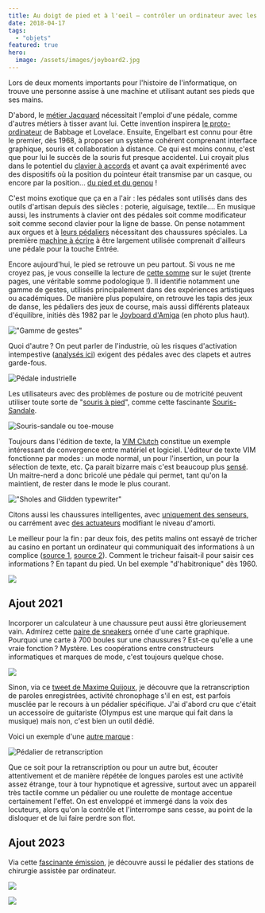 ```yaml
---
title: Au doigt de pied et à l'oeil — contrôler un ordinateur avec les pieds
date: 2018-04-17
tags:
  - "objets"
featured: true
hero:
  image: /assets/images/joyboard2.jpg
---
```


Lors de deux moments importants pour l'histoire de l'informatique, on trouve une personne assise à une machine et utilisant autant ses pieds que ses mains.

<!-- excerpt -->

D'abord, le [métier Jacquard](https://fr.wikipedia.org/wiki/M%C3%A9tier_Jacquard) nécessitait l'emploi d'une pédale, comme d'autres métiers à tisser avant lui. Cette invention inspirera [le proto-ordinateur](https://en.wikipedia.org/wiki/Analytical_Engine) de Babbage et Lovelace. Ensuite, Engelbart est connu pour être le premier, dès 1968, à proposer un système cohérent comprenant interface graphique, souris et collaboration à distance. Ce qui est moins connu, c'est que pour lui le succès de la souris fut presque accidentel. Lui croyait plus dans le potentiel du [clavier à accords](https://en.wikipedia.org/wiki/Chorded_keyboard) et avant ça avait expérimenté avec des dispositifs où la position du pointeur était transmise par un casque, ou encore par la position... [du pied et du genou](https://www.dougengelbart.org/content/view/162/#Mouse-Alternatives) !

C'est moins exotique que ça en a l'air : les pédales sont utilisés dans des outils d'artisan depuis des siècles :  poterie, aiguisage, textile....  En musique aussi, les instruments à clavier ont des pédales soit comme modificateur soit comme second clavier pour la ligne de basse. On pense notamment aux orgues et à [leurs pédaliers](https://en.wikipedia.org/w/index.php?title=Pedal_keyboard) nécessitant des chaussures spéciales. La première [machine à écrire](https://en.wikipedia.org/wiki/Sholes_and_Glidden_typewriter) à être largement utilisée comprenait d'ailleurs une pédale pour la touche Entrée.

Encore aujourd'hui, le pied se retrouve un peu partout. Si vous ne me croyez pas, je vous conseille la lecture de [cette somme](/assets/docs/FootInteraction_AuthorCameraReady.pdf) sur le sujet (trente pages, une véritable somme podologique !). Il identifie notamment une gamme de gestes, utilisés principalement dans des expériences artistiques ou académiques. De manière plus populaire, on retrouve les tapis des jeux de danse, les pédaliers des jeux de course, mais aussi différents plateaux d'équilibre, initiés dès 1982 par le [Joyboard d'Amiga](https://en.wikipedia.org/wiki/Joyboard) (en photo plus haut).

!["Gamme de gestes"](/assets/images/Sans-titre-3.png )

Quoi d'autre ? On peut parler de l'industrie, où les risques d'activation intempestive ([analysés ici](assets/docs/TOERGJ-2-13.pdf)) exigent des pédales avec des clapets et autres garde-fous.

![Pédale industrielle](/assets/images/s-l1600.jpg )

Les utilisateurs avec des problèmes de posture ou de motricité peuvent utiliser toute sorte de "[souris à pied](https://en.wikipedia.org/wiki/Footmouse)", comme cette fascinante [Souris-Sandale](http://www.yankodesign.com/2010/04/07/flip-flop-mouse/).

![Souris-sandale ou toe-mouse](/assets/images/toe_mouse.jpg )

Toujours dans l'édition de texte, la [VIM Clutch](https://github.com/alevchuk/vim-clutch) constitue un exemple intéressant de convergence entre matériel et logiciel. L'éditeur de texte VIM fonctionne par modes : un mode normal, un pour l'insertion, un pour la sélection de texte, etc. Ça parait bizarre mais c'est beaucoup plus [sensé](http://www.viemu.com/a-why-vi-vim.html). Un maitre-nerd a donc bricolé une pédale qui permet, tant qu'on la maintient, de rester dans le mode le plus courant.

!["Sholes and Glidden typewriter"](/assets/images/Sholesglidden2.png )

Citons aussi les chaussures intelligentes, avec [uniquement des senseurs](https://www.wareable.com/running/smart-shoes-875), ou carrément avec [des actuateurs](https://en.wikipedia.org/wiki/Adidas_1) modifiant le niveau d'amorti.

Le meilleur pour la fin : par deux fois, des petits malins ont essayé de tricher au casino en portant un ordinateur qui communiquait des informations à un complice ([source 1](https://www.engadget.com/2013/09/18/edward-thorp-father-of-wearable-computing/), [source 2](https://en.wikipedia.org/wiki/Eudaemons)). Comment le tricheur faisait-il pour saisir ces informations ? En tapant du pied. Un bel exemple "d'habitronique" dès 1960.

![](/assets/images/DFRnbugUwAASueP.jpg)


## Ajout 2021

Incorporer un calculateur à une chaussure peut aussi être glorieusement vain. Admirez cette [paire de sneakers](https://www.rockpapershotgun.com/my-sole-weeps-for-these-rtx-3080-shoes) ornée d'une carte graphique. Pourquoi une carte à 700 boules sur une chaussures ? Est-ce qu'elle a une vraie fonction ? Mystère. Les coopérations entre constructeurs informatiques et marques de mode, c'est toujours quelque chose.


![](/assets/images/nzxt-rtkft-studios-pc-shoes.jpeg)

Sinon, via ce [tweet de Maxime Quijoux](https://twitter.com/mquijoux/status/1360129653055324163), je découvre que la retranscription de paroles enregistrées, activité chronophage s'il en est,  est parfois musclée par le recours à un pédalier spécifique. J'ai d'abord cru que c'était un accessoire de guitariste (Olympus est une marque  qui fait dans la musique) mais non, c'est bien un outil dédié.

Voici un exemple d'une [autre marque](https://www.grundig-gbs.com/fr/solutions/materiel/digta-transcription-starter-kit/) :

![](/assets/images/Digta-Transcription-Starter-Kit-540_Sp568.jpg "Pédalier de retranscription")

Que ce soit pour la retranscription ou pour un autre but, écouter attentivement et de manière répétée de longues paroles est une activité assez étrange, tour à tour hypnotique et agressive, surtout avec un appareil très tactile comme un pédalier ou une roulette de montage accentue certainement l'effet. On est enveloppé et immergé dans la voix des locuteurs, alors qu'on la contrôle et l'interrompe sans cesse, au point de la disloquer et de lui faire perdre son flot.

## Ajout 2023

Via cette [fascinante émission](https://www.radiofrance.fr/franceculture/podcasts/lsd-la-serie-documentaire/la-robotisation-du-chirurgien-9628791), je découvre aussi le pédalier des stations de chirurgie assistée par ordinateur.

![](/assets/images/chir_pedale.jpg)


![](/assets/images/chir_pedale2.jpg)
